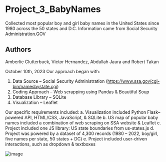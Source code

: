 # Project_3_BabyNames
Collected most popular boy and girl baby names in the United States since 1980 across the 50 states and D.C. Information came from Social Security Administration.GOV

## Authors

Amberlie Clutterbuck, Victor Hernandez, Abdullah Jaura and Robert Takan

October 10th, 2023
Our approach began with:
1. Data Source – Social Security Administration (https://www.ssa.gov/cgi-bin/namesbystate.cgi)
2. Coding Approach – Web scrapping using Pandas & Beautiful Soup
3. Database Library – SQLite
4. Visualization – Leaflet

Our specific requirements included:
a. Visualization included Python Flask–powered API, HTML/CSS, JavaScript, & SQLite 
b. US map of popular baby names included a combination of web scraping on SSA website & Leaflet
c. Project included one JS library: US state boundaries from us-states.js
d. Project was powered by a dataset of 4,300 records (1980 – 2022, boy/girl, five names per state, 50 states + DC)
e. Project included user-driven interactions, such as dropdown & textboxes


![image](https://github.com/Ambee-Ann/Project_3_BabyNames/assets/135548699/706b4580-1d4a-446e-94c2-7daff5ed4c64)

